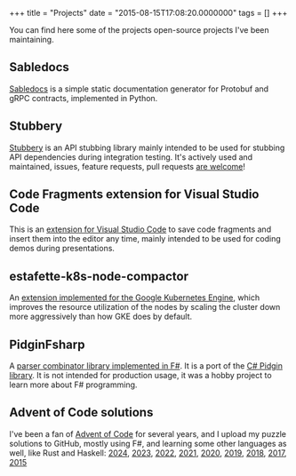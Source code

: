 +++
title = "Projects"
date = "2015-08-15T17:08:20.0000000"
tags = []
+++

You can find here some of the projects open-source projects I've been maintaining.

## Sabledocs

[Sabledocs](https://github.com/markvincze/sabledocs) is a simple static documentation generator for Protobuf and gRPC contracts, implemented in Python.

## Stubbery

[Stubbery](http://markvincze.github.io/Stubbery/index.html) is an API stubbing library mainly intended to be used for stubbing API dependencies during integration testing. It's actively used and maintained, issues, feature requests, pull requests [are welcome](https://github.com/markvincze/Stubbery)!

## Code Fragments extension for Visual Studio Code

This is an [extension for Visual Studio Code](https://github.com/markvincze/vscode-codeFragments) to save code fragments and insert them into the editor any time, mainly intended to be used for coding demos during presentations.

## estafette-k8s-node-compactor

An [extension implemented for the Google Kubernetes Engine](https://github.com/estafette/estafette-k8s-node-compactor), which improves the resource utilization of the nodes by scaling the cluster down more aggressively than how GKE does by default.

## PidginFsharp

A [parser combinator library implemented in F#](https://github.com/markvincze/PidginFsharp). It is a port of the [C# Pidgin library](https://github.com/benjamin-hodgson/Pidgin). It is not intended for production usage, it was a hobby project to learn more about F# programming.

## Advent of Code solutions

I've been a fan of [Advent of Code](https://adventofcode.com) for several years, and I upload my puzzle solutions to GitHub, mostly using F#, and learning some other languages as well, like Rust and Haskell: [2024](https://github.com/markvincze/AdventOfCode2024), [2023](https://github.com/markvincze/AdventOfCode2023), [2022](https://github.com/markvincze/AdventOfCode2022), [2021](https://github.com/markvincze/AdventOfCode2021), [2020](https://github.com/markvincze/AdventOfCode2020), [2019](https://github.com/markvincze/AdventOfCode2019), [2018](https://github.com/markvincze/AdventOfCode2018), [2017](https://github.com/markvincze/AdventOfCode2017), [2015](https://github.com/markvincze/AdventOfCode2015)